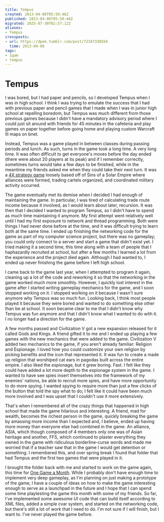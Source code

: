 ```yaml
---
title: Tempus
created: 2013-04-06T05:50:46Z
published: 2013-04-06T05:50:46Z
migrated: 2025-07-30T02:57:12Z
aliases:
- Tempus
crossposts:
- url: https://dpek.tumblr.com/post/72347338564
  time: 2013-04-06
tags:
- 1gam
- tempus
---
```


# Tempus

I was bored, but I had paper and pencils, so I developed Tempus when I was in high school. I think I was trying to emulate the success that I had with previous paper and pencil games that I made when I was in junior high school at repelling boredom, but Tempus was much different from those previous games because I didn't have a mandatory advisory period where I could just sit around with friends for 45 minutes in the cafeteria and play games on paper together before going home and playing custom Warcraft III maps on bnet.

Instead, Tempus was a game played in between classes during passing periods and lunch. As such, turns in the game took a long time. A very long time. It was often difficult to get everyone's moves before the day ended (there were about 20 players at its peak) and if I remember correctly, sometimes turns would take a few days to be finished, while in the meantime my friends asked me when they could take their next turn. It was a [4X strategy game](http://en.wikipedia.org/wiki/4X) loosely based off of Sins of a Solar Empire where alliances were formed, trading cartels organized, and coordinated military activity occurred.

The game eventually met its demise when I decided I had enough of maintaining the game. In particular, I was tired of calculating trade route income because it involved, as I would learn about later, recursion. It was then that I decided I wanted to program Tempus, so I didn't have to spend as much time maintaining it anymore. My first attempt went relatively well until I had my first exposure to network and thread programming. Both were things I had never done before at the time, and it was difficult trying to learn both at the same time. I ended up finishing the networking code for the game as part of my computer science project, but there was no gameplay; you could only connect to a server and start a game that didn't exist yet. I tried making it a second time, this time along with a team of people that I haphazardly recruited at school, but after a few months I learned a lot from the experience and the project died again. Although I had wanted to, I ended up never finishing the game before I left high school.

I came back to the game last year, when I attempted to program it again, cleaning up a lot of the code and reworking it so that the networking in the game worked much more smoothly. However, I quickly lost interest in the game after I started writing gameplay mechanics for the game, and I soon stopped working on it. I stopped working on it because I wasn't sure anymore why Tempus was so much fun. Looking back, I think most people played it because they were bored and wanted to do something else other than be at school. It soon became clear to me that I didn't know why Tempus was fun anymore and that I didn't know what I wanted to do with it. I no longer had a direction for the game.

A few months passed and Civilization V got a new expansion released for it called Gods and Kings. A friend gifted it to me and I ended up playing a few games with the new mechanics that were added to the game. Civilization V added two mechanics to the game, if you aren't already familiar: Religion and Espionage. I loved how you could customize your own religion by picking benefits and the icon that represented it. It was fun to create a made up religion that worshiped cat ears in pagodas built across the entire empire. I also liked the espionage, but it grew boring. Fast. I felt like they could have added a lot more depth to the espionage system in the game. I wanted to have see spies insert themselves into the framework of my enemies' nations, be able to recruit more spies, and have more opportunity to do more spying. I wanted spying to require more than just a few clicks of the button that told the spy what to do; I felt like it could have been much more involved and I was upset that I couldn't use it more extensively.

That's when I remembered all of the crazy things that happened in high school that made the game hilarious and interesting. A friend, mad for wealth, becomes the richest person in the game, quickly breaking the game by amassing more income than I expected and, I believe, ended up having more money than everyone else had combined in the game. An alliance, ASIA, which though composed of 4 members only one was of Asian heritage and another, FFS, which continued to plaster everything they owned in the game with ridiculous borderline-curse words and made me worried that if a teacher saw that in the game I would get detention or something. I remembered this, and over spring break I found that folder that had Tempus and the first two games that were played in it.

I brought the folder back with me and started to work on the game again, this time for [One Game a Month](http://onegameamonth.com/). While I probably don't have enough time to implement very deep gameplay, as I'm planning on just making a prototype of the game, I have a couple of ideas on how to make the game interesting enough to serve as a launchpad in the future and I hope that I can spend some time playtesting the game this month with some of my friends. So far, I've implemented some awesome UI code that can build itself according to XML files, added a simple cvar system, and started on the networking code, but there's still a lot of work that I need to do. I'm not sure if I will finish, but I want to. I've never played the game before.
